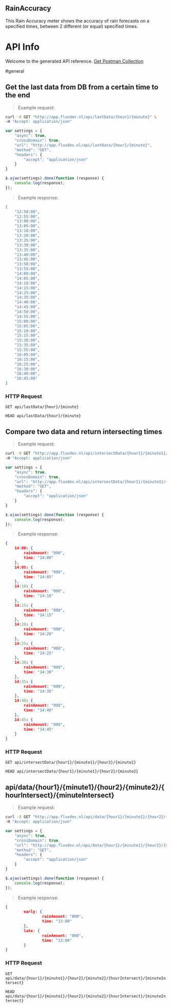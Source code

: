 ## RainAccuracy

This Rain Accuracy meter shows the accuracy of rain forecasts on a specified times, between 2 different (or equal) specified times.

<!-- START_INFO -->
# API Info

Welcome to the generated API reference.
[Get Postman Collection](http://app.fluxdev.nl/docs/collection.json)

<!-- END_INFO -->

#general
<!-- START_bb4aba656f27b0d9612228750b56a024 -->
## Get the last data from DB from a certain time to the end

> Example request:

```bash
curl -X GET "http://app.fluxdev.nl/api/lastData/{hour}/{minute}" \
-H "Accept: application/json"
```

```javascript
var settings = {
    "async": true,
    "crossDomain": true,
    "url": "http://app.fluxdev.nl/api/lastData/{hour}/{minute}",
    "method": "GET",
    "headers": {
        "accept": "application/json"
    }
}

$.ajax(settings).done(function (response) {
    console.log(response);
});
```

> Example response:

```json
[
	"12:50:00",
	"12:55:00",
	"13:00:00",
	"13:05:00",
	"13:10:00",
	"13:20:00",
	"13:25:00",
	"13:30:00",
	"13:35:00",
	"13:40:00",
	"13:45:00",
	"13:50:00",
	"13:55:00",
	"14:00:00",
	"14:05:00",
	"14:10:00",
	"14:15:00",
	"14:25:00",
	"14:35:00",
	"14:40:00",
	"14:45:00",
	"14:50:00",
	"14:55:00",
	"15:00:00",
	"15:05:00",
	"15:10:00",
	"15:15:00",
	"15:30:00",
	"15:35:00",
	"15:55:00",
	"16:05:00",
	"16:15:00",
	"16:25:00",
	"16:30:00",
	"16:40:00",
	"16:45:00"
]
```

### HTTP Request
`GET api/lastData/{hour}/{minute}`

`HEAD api/lastData/{hour}/{minute}`


<!-- END_bb4aba656f27b0d9612228750b56a024 -->

<!-- START_7d53e4f6398291d7dc2392ba089af683 -->
## Compare two data and return intersecting times

> Example request:

```bash
curl -X GET "http://app.fluxdev.nl/api/intersectData/{hour1}/{minute1}/{hour2}/{minute2}" \
-H "Accept: application/json"
```

```javascript
var settings = {
    "async": true,
    "crossDomain": true,
    "url": "http://app.fluxdev.nl/api/intersectData/{hour1}/{minute1}/{hour2}/{minute2}",
    "method": "GET",
    "headers": {
        "accept": "application/json"
    }
}

$.ajax(settings).done(function (response) {
    console.log(response);
});
```

> Example response:

```json
{
	14:00: {
		rainAmount: "000",
		time: "14:00"
	},
	14:05: {
		rainAmount: "000",
		time: "14:05"
	},
	14:10: {
		rainAmount: "000",
		time: "14:10"
	},
	14:15: {
		rainAmount: "000",
		time: "14:15"
	},
	14:20: {
		rainAmount: "000",
		time: "14:20"
	},
	14:25: {
		rainAmount: "000",
		time: "14:25"
	},
	14:30: {
		rainAmount: "000",
		time: "14:30"
	},
	14:35: {
		rainAmount: "000",
		time: "14:35"
	},
	14:40: {
		rainAmount: "000",
		time: "14:40"
	},
	14:45: {
		rainAmount: "000",
		time: "14:45"
	}
}
```

### HTTP Request
`GET api/intersectData/{hour1}/{minute1}/{hour2}/{minute2}`

`HEAD api/intersectData/{hour1}/{minute1}/{hour2}/{minute2}`


<!-- END_7d53e4f6398291d7dc2392ba089af683 -->

<!-- START_b77feb7ab94b9ffa9d8bc2de889f6900 -->
## api/data/{hour1}/{minute1}/{hour2}/{minute2}/{hourIntersect}/{minuteIntersect}

> Example request:

```bash
curl -X GET "http://app.fluxdev.nl/api/data/{hour1}/{minute1}/{hour2}/{minute2}/{hourIntersect}/{minuteIntersect}" \
-H "Accept: application/json"
```

```javascript
var settings = {
    "async": true,
    "crossDomain": true,
    "url": "http://app.fluxdev.nl/api/data/{hour1}/{minute1}/{hour2}/{minute2}/{hourIntersect}/{minuteIntersect}",
    "method": "GET",
    "headers": {
        "accept": "application/json"
    }
}

$.ajax(settings).done(function (response) {
    console.log(response);
});
```

> Example response:

```json
{
        early: {
                rainAmount: "000",
                time: "13:00"
        },
        late: {
                rainAmount: "000",
                time: "13:00"
        }
}
```

### HTTP Request
`GET api/data/{hour1}/{minute1}/{hour2}/{minute2}/{hourIntersect}/{minuteIntersect}`

`HEAD api/data/{hour1}/{minute1}/{hour2}/{minute2}/{hourIntersect}/{minuteIntersect}`


<!-- END_b77feb7ab94b9ffa9d8bc2de889f6900 -->
